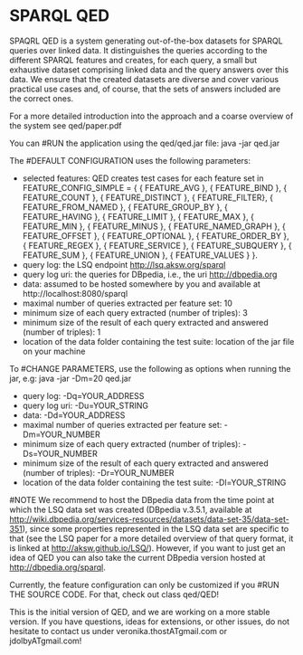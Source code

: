# SPARQL QED

SPAQRL QED is a system generating out-of-the-box datasets for SPARQL queries over linked data. It distinguishes the queries according to the different SPARQL features and creates, for each query, a small but exhaustive dataset comprising linked data and the query answers over this data. We ensure that the created datasets are diverse and cover various practical use cases and, of course, that the sets of answers included are the correct ones.

For a more detailed introduction into the approach and a coarse overview of the system see qed/paper.pdf

You can #RUN the application using the qed/qed.jar file: java -jar qed.jar 

The #DEFAULT CONFIGURATION uses the following parameters:
- selected features: 
QED creates test cases for each feature set in 
FEATURE_CONFIG_SIMPLE = {
	{ FEATURE_AVG },
	{ FEATURE_BIND },
	{ FEATURE_COUNT },
	{ FEATURE_DISTINCT },
	{ FEATURE_FILTER},
	{ FEATURE_FROM_NAMED },
	{ FEATURE_GROUP_BY },
	{ FEATURE_HAVING },
	{ FEATURE_LIMIT },
	{ FEATURE_MAX },
	{ FEATURE_MIN },
	{ FEATURE_MINUS },
	{ FEATURE_NAMED_GRAPH },
	{ FEATURE_OFFSET },
	{ FEATURE_OPTIONAL },
	{ FEATURE_ORDER_BY },
	{ FEATURE_REGEX },
	{ FEATURE_SERVICE },
	{ FEATURE_SUBQUERY },
	{ FEATURE_SUM },
	{ FEATURE_UNION },
	{ FEATURE_VALUES }
	}.
- query log: the LSQ endpoint http://lsq.aksw.org/sparql
- query log uri: the queries for DBpedia, i.e., the uri http://dbpedia.org
- data: assumed to be hosted somewhere by you and available at http://localhost:8080/sparql
- maximal number of queries extracted per feature set: 10
- minimum size of each query extracted (number of triples): 3
- minimum size of the result of each query extracted and answered (number of triples): 1
- location of the data folder containing the test suite: location of the jar file on your machine

To #CHANGE PARAMETERS, use the following as options when running the jar, e.g: java -jar -Dm=20 qed.jar 
- query log: -Dq=YOUR_ADDRESS
- query log uri: -Du=YOUR_STRING
- data: -Dd=YOUR_ADDRESS
- maximal number of queries extracted per feature set: -Dm=YOUR_NUMBER
- minimum size of each query extracted (number of triples): -Ds=YOUR_NUMBER
- minimum size of the result of each query extracted and answered (number of triples): -Dr=YOUR_NUMBER
- location of the data folder containing the test suite: -Dl=YOUR_STRING

#NOTE
We recommend to host the DBpedia data from the time point at which the LSQ data set was created (DBpedia
v.3.5.1, available at http://wiki.dbpedia.org/services-resources/datasets/data-set-35/data-set-351), since some properties represented in the LSQ data set are specific to that (see the LSQ paper for a more detailed overview of that query format, it is linked at http://aksw.github.io/LSQ/). However, if you want to just get an idea of QED you can also take the current DBpedia version hosted at http://dbpedia.org/sparql.

Currently, the feature configuration can only be customized if you #RUN THE SOURCE CODE. For that, check out class qed/QED!

This is the initial version of QED, and we are working on a more stable version. If you have questions, ideas for extensions, or other issues, do not hesitate to contact us under veronika.thostATgmail.com or jdolbyATgmail.com!



